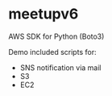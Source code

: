 # meetupv6
AWS SDK for Python (Boto3)

Demo included scripts for:
   - SNS notification via mail
   - S3
   - EC2

